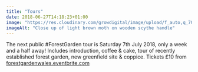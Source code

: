 ```yaml
---
title: "Tours"
date: 2018-06-27T14:18:23+01:00
image: "https://res.cloudinary.com/growdigital/image/upload/f_auto,q_70,w_736/v1544220323/moth-42957762971.jpg"
imageAlt: "Close up of light brown moth on wooden scythe handle"
---
```


The next public #ForestGarden tour is Saturday 7th July 2018, only a week and a half away! Includes introduction, coffee & cake, tour of recently established forest garden, new greenfield site & coppice. Tickets £10 from [forestgardenwales.eventbrite.com](http://forestgardenwales.eventbrite.com)
